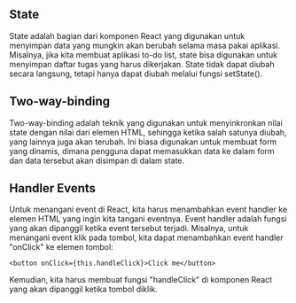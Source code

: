 ## State

State adalah bagian dari komponen React yang digunakan untuk menyimpan data yang mungkin akan berubah selama masa pakai aplikasi. Misalnya, jika kita membuat aplikasi to-do list, state bisa digunakan untuk menyimpan daftar tugas yang harus dikerjakan. State tidak dapat diubah secara langsung, tetapi hanya dapat diubah melalui fungsi setState().

## Two-way-binding

Two-way-binding adalah teknik yang digunakan untuk menyinkronkan nilai state dengan nilai dari elemen HTML, sehingga ketika salah satunya diubah, yang lainnya juga akan terubah. Ini biasa digunakan untuk membuat form yang dinamis, dimana pengguna dapat memasukkan data ke dalam form dan data tersebut akan disimpan di dalam state.

## Handler Events

Untuk menangani event di React, kita harus menambahkan event handler ke elemen HTML yang ingin kita tangani eventnya. Event handler adalah fungsi yang akan dipanggil ketika event tersebut terjadi. Misalnya, untuk menangani event klik pada tombol, kita dapat menambahkan event handler "onClick" ke elemen tombol:

    <button onClick={this.handleClick}>Click me</button>

Kemudian, kita harus membuat fungsi "handleClick" di komponen React yang akan dipanggil ketika tombol diklik.
